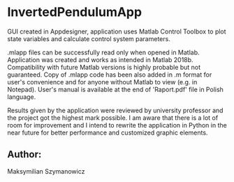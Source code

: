 # InvertedPendulumApp
GUI created in Appdesigner, application uses Matlab Control Toolbox to plot state variables and calculate control system parameters.

.mlapp files can be successfully read only when opened in Matlab.  Application was created and works as intended in Matlab 2018b. Compatibility with future Matlab versions is highly probable but not guaranteed. Copy of .mlapp code has been also added in .m format for user's convenience and for anyone without Matlab to view (e.g. in Notepad). User's manual is available at the end of 'Raport.pdf' file in Polish language.

Results given by the application were reviewed by university professor and the project got the highest mark possible. I am aware that there is a lot of room for improvement and I intend to rewrite the application in Python in the near future for better performance and customized graphic elements. 

## Author:
Maksymilian Szymanowicz

